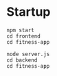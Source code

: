 # Startup

```shell
npm start
cd frontend
cd fitness-app
```

```shell
node server.js
cd backend
cd fitness-app
```
